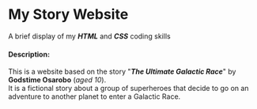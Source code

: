 # My Story Website

A brief display of my **_HTML_** and **_CSS_** coding skills

#### Description:
This is a website based on the story "**_The Ultimate Galactic Race_**" by **Godstime Osarobo** (_aged 10_).  
It is a fictional story about a group of superheroes that decide to go on an adventure to another planet to enter a Galactic Race.